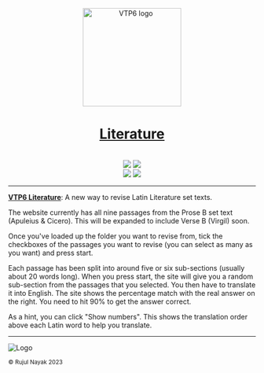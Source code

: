 <div align="center">
    <!-- https://github.com/vtp6/vtp6.github.io/assets/55329600/3ef8c29f-f455-468a-9a42-8dcc6af51b9a -->
    <a href="https://vtp6.github.io/Literature">
      <img
        src="https://github.com/vtp6/vtp6.github.io/assets/55329600/9e5f6eda-afa5-44c0-bb06-0b72a6670878"
        height="200px" alt="VTP6 logo" title="https://vtp6.github.io/Literature" />
    </a>
    <h1><a href="https://vtp6.github.io/Literature">Literature</a></h1>
    <br />
    <img src="https://github.com/vtp6/vtp6.github.io/actions/workflows/jekyll-gh-pages.yml/badge.svg" />
    <a href="https://vtp6.github.io/Literature" style="text-decoration: none;">
        <img src="https://img.shields.io/website/https/vtp6.github.io/Literature/index.html.svg" />
    </a>
    <br />
    <img src="https://img.shields.io/github/v/release/vtp6/vtp6.github.io?color=orange" />
    <a href="https://github.com/vtp6/vtp6.github.io/blob/main/LICENSE" style="text-decoration: none;">
        <img src="https://img.shields.io/badge/License-MIT-blue.svg" />
    </a>
</div>

<hr />

**[VTP6 Literature]**: A new way to revise Latin Literature set texts.

The website currently has all nine passages from the Prose B set text (Apuleius & Cicero). This will be expanded to include Verse B (Virgil) soon.

Once you've loaded up the folder you want to revise from, tick the checkboxes of the passages you want to revise (you can select as many as you want) and press start.

Each passage has been split into around five or six sub-sections (usually about 20 words long). When you press start, the site will give you a random sub-section from the passages that you selected. You then have to translate it into English. The site shows the percentage match with the real answer on the right. You need to hit 90% to get the answer correct.

As a hint, you can click "Show numbers". This shows the translation order above each Latin word to help you translate.

***

![Logo](https://github.com/vtp6/vtp6.github.io/assets/55329600/d7b16a93-0efc-4ecb-9990-2fdf45c52b37)

<sub>© Rujul Nayak 2023</sub>

[VTP6 Literature]: https://vtp6.github.io/Literature
